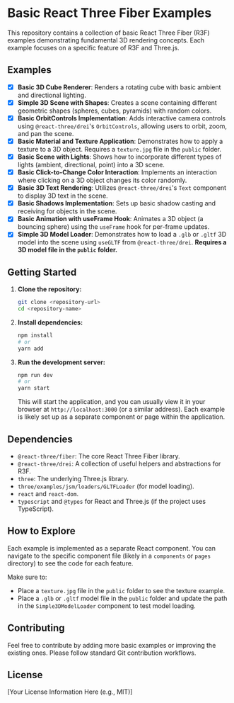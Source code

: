 # Basic React Three Fiber Examples

This repository contains a collection of basic React Three Fiber (R3F) examples demonstrating fundamental 3D rendering concepts. Each example focuses on a specific feature of R3F and Three.js.

## Examples

- [x] **Basic 3D Cube Renderer**: Renders a rotating cube with basic ambient and directional lighting.
- [x] **Simple 3D Scene with Shapes**: Creates a scene containing different geometric shapes (spheres, cubes, pyramids) with random colors.
- [x] **Basic OrbitControls Implementation**: Adds interactive camera controls using `@react-three/drei`'s `OrbitControls`, allowing users to orbit, zoom, and pan the scene.
- [x] **Basic Material and Texture Application**: Demonstrates how to apply a texture to a 3D object. Requires a `texture.jpg` file in the `public` folder.
- [x] **Basic Scene with Lights**: Shows how to incorporate different types of lights (ambient, directional, point) into a 3D scene.
- [x] **Basic Click-to-Change Color Interaction**: Implements an interaction where clicking on a 3D object changes its color randomly.
- [x] **Basic 3D Text Rendering**: Utilizes `@react-three/drei`'s `Text` component to display 3D text in the scene.
- [x] **Basic Shadows Implementation**: Sets up basic shadow casting and receiving for objects in the scene.
- [x] **Basic Animation with useFrame Hook**: Animates a 3D object (a bouncing sphere) using the `useFrame` hook for per-frame updates.
- [x] **Simple 3D Model Loader**: Demonstrates how to load a `.glb` or `.gltf` 3D model into the scene using `useGLTF` from `@react-three/drei`. **Requires a 3D model file in the `public` folder.**

## Getting Started

1.  **Clone the repository:**
    ```bash
    git clone <repository-url>
    cd <repository-name>
    ```

2.  **Install dependencies:**
    ```bash
    npm install
    # or
    yarn add
    ```

3.  **Run the development server:**
    ```bash
    npm run dev
    # or
    yarn start
    ```

    This will start the application, and you can usually view it in your browser at `http://localhost:3000` (or a similar address). Each example is likely set up as a separate component or page within the application.

## Dependencies

-   `@react-three/fiber`: The core React Three Fiber library.
-   `@react-three/drei`: A collection of useful helpers and abstractions for R3F.
-   `three`: The underlying Three.js library.
-   `three/examples/jsm/loaders/GLTFLoader` (for model loading).
-   `react` and `react-dom`.
-   `typescript` and `@types` for React and Three.js (if the project uses TypeScript).

## How to Explore

Each example is implemented as a separate React component. You can navigate to the specific component file (likely in a `components` or `pages` directory) to see the code for each feature.

Make sure to:

-   Place a `texture.jpg` file in the `public` folder to see the texture example.
-   Place a `.glb` or `.gltf` model file in the `public` folder and update the path in the `Simple3DModelLoader` component to test model loading.

## Contributing

Feel free to contribute by adding more basic examples or improving the existing ones. Please follow standard Git contribution workflows.

## License

[Your License Information Here (e.g., MIT)]
